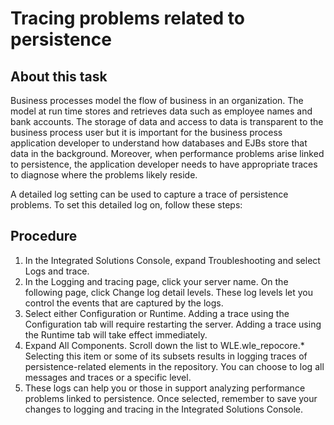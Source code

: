# Tracing problems related to persistence

## About this task

Business processes model the flow of business in an organization.
The model at run time stores and retrieves data such as employee names
and bank accounts. The storage of data and access to data is transparent
to the business process user but it is important for the business
process application developer to understand how databases and EJBs
store that data in the background. Moreover, when performance problems
arise linked to persistence, the application developer needs to have
appropriate traces to diagnose where the problems likely reside.

A
detailed log setting can be used to capture a trace of persistence
problems. To set this detailed log on, follow these steps:

## Procedure

1. In the Integrated Solutions Console, expand Troubleshooting and
select Logs and trace.
2. In the Logging and tracing page,
click your server name. On the following page, click Change
log detail levels. These log levels let you control the
events that are captured by the logs.
3. Select either Configuration or Runtime.
Adding a trace using the Configuration tab
will require restarting the server. Adding a trace using the Runtime tab
will take effect immediately.
4. Expand All Components. Scroll down
the list to WLE.wle\_repocore.* Selecting this
item or some of its subsets results in logging traces of persistence-related
elements in the repository. You can choose to log all messages and
traces or a specific level.
5. These logs can help you or those in support analyzing performance
problems linked to persistence. Once selected, remember to save your
changes to logging and tracing in the Integrated Solutions Console.